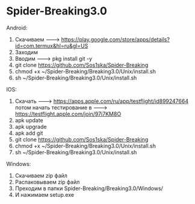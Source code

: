 # Spider-Breaking3.0

Android:
1. Скачиваем ---> https://play.google.com/store/apps/details?id=com.termux&hl=ru&gl=US
2. Заходим
3. Вводим ---> pkg install git -y
4. git clone https://github.com/Sos1ska/Spider-Breaking
5. chmod +x ~/Spider-Breaking/Breaking3.0/Unix/install.sh
6. sh ~/Spider-Breaking/Breaking3.0/Unix/install.sh

IOS:
1. Скачать ---> https://apps.apple.com/ru/app/testflight/id899247664 потом начать тестирование в ---> https://testflight.apple.com/join/97i7KM8O
2. apk update
3. apk upgrade
4. apk add git
5. git clone https://github.com/Sos1ska/Spider-Breaking
6. chmod +x ~/Spider-Breaking/Breaking3.0/Unix/install.sh
7. sh ~/Spider-Breaking/Breaking3.0/Unix/install.sh

Windows:
1. Скачиваем zip файл
2. Распаковываем zip файл
3. Преходим в папки Spider-Breaking/Breaking3.0/Windows/
4. И нажимаем setup.exe
